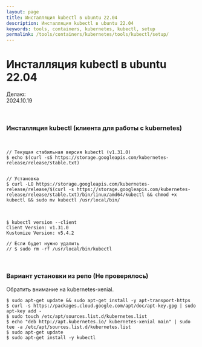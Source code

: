 ```yaml
---
layout: page
title: Инсталляция kubectl в ubuntu 22.04
description: Инсталляция kubectl в ubuntu 22.04
keywords: tools, containers, kubernetes, kubectl, setup
permalink: /tools/containers/kubernetes/tools/kubectl/setup/
---
```


# Инсталляция kubectl в ubuntu 22.04

Делаю:  
2024.10.19

<br/>

### Инсталляция kubectl (клиента для работы с kubernetes)

<br/>

```shell
// Текущая стабильная версия kubectl (v1.31.0)
$ echo $(curl -sS https://storage.googleapis.com/kubernetes-release/release/stable.txt)


// Установка
$ curl -LO https://storage.googleapis.com/kubernetes-release/release/$(curl -s https://storage.googleapis.com/kubernetes-release/release/stable.txt)/bin/linux/amd64/kubectl && chmod +x kubectl && sudo mv kubectl /usr/local/bin/
```

<br/>

```
$ kubectl version --client
Client Version: v1.31.0
Kustomize Version: v5.4.2

// Если будет нужно удалить
// $ sudo rm -rf /usr/local/bin/kubectl
```

<br/>

### Вариант установки из репо (Не проверялось)

Обратить внимание на kubernetes-xenial.

```
$ sudo apt-get update && sudo apt-get install -y apt-transport-https
$ curl -s https://packages.cloud.google.com/apt/doc/apt-key.gpg | sudo apt-key add -
$ sudo touch /etc/apt/sources.list.d/kubernetes.list
$ echo "deb http://apt.kubernetes.io/ kubernetes-xenial main" | sudo tee -a /etc/apt/sources.list.d/kubernetes.list
$ sudo apt-get update
$ sudo apt-get install -y kubectl
```
